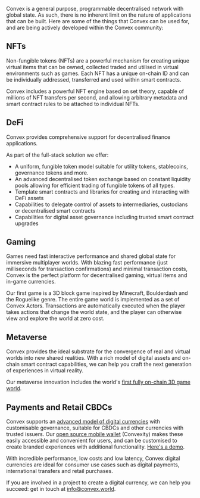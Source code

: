 Convex is a general purpose, programmable decentralised network with global state. As such, there is no inherent limit on the nature of applications that can be built. Here are some of the things that Convex can be used for, and are being actively developed within the Convex community:

## NFTs

Non-fungible tokens (NFTs) are a powerful mechanism for creating unique virtual items that can be owned, collected traded and utilised in virtual environments such as games. Each NFT has a unique on-chain ID and can be individually addressed, transferred and used within smart contracts.

Convex includes a powerful NFT engine based on set theory, capable of millions of NFT transfers per second, and allowing arbitrary metadata and smart contract rules to be attached to individual NFTs.

## DeFi

Convex provides comprehensive support for decentralised finance applications.

As part of the full-stack solution we offer:
- A uniform, fungible token model suitable for utility tokens, stablecoins, governance tokens and more.
- An advanced decentralised token exchange based on constant liquidity pools allowing for efficient trading of fungible tokens of all types.
- Template smart contracts and libraries for creating and interacting with DeFi assets
- Capabilities to delegate control of assets to intermediaries, custodians or decentralised smart contracts
- Capabilities for digital asset governance including trusted smart contract upgrades

## Gaming

Games need fast interactive performance and shared global state for immersive multiplayer worlds. With blazing fast performance (just milliseconds for transaction confirmations) and minimal transaction costs, Convex is the perfect platform for decentralised gaming, virtual items and in-game currencies.

Our first game is a 3D block game inspired by Minecraft, Boulderdash and the Roguelike genre. The entire game world is implemented as a set of Convex Actors. Transactions are automatically executed when the player takes actions that change the world state, and the player can otherwise view and explore the world at zero cost.

## Metaverse

Convex provides the ideal substrate for the convergence of real and virtual worlds into new shared realities. With a rich model of digital assets and on-chain smart contract capabilities, we can help you craft the next generation of experiences in virtual reality.

Our metaverse innovation includes the world's [first fully on-chain 3D game world](https://www.youtube.com/watch?v=op2NccyMEBE).

## Payments and Retail CBDCs

Convex supports an [advanced model of digital currencies](https://www.youtube.com/live/XHxEnqBwgN8?feature=shared&t=95) with customisable governance, suitable for CBDCs and other currencies with trusted issuers. Our [open source mobile wallet](https://github.com/Convex-Dev/convexity) (Convexity) makes these easily accessible and convenient for users, and can be customised to create branded experiences with additional functionality. [Here's a demo](https://www.youtube.com/watch?v=2a40mRkcuag).

With incredible performance, low costs and low latency, Convex digital currencies are ideal for consumer use cases such as digital payments, international transfers and retail purchases.

If you are involved in a project to create a digital currency, we can help you succeed: get in touch at [info@convex.world](mailto:info@convex.world).
